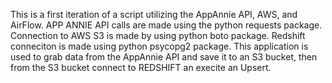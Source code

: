 This is a first iteration of a script utilizing the AppAnnie API, AWS, and AirFlow.  APP ANNIE API calls are made using the python requests package.  Connection to AWS S3 is made by using python boto package.  Redshift conneciton is made using python psycopg2 package.  This application is used to grab data from the AppAnnie API and save it to an S3 bucket, then from the S3 bucket connect to REDSHIFT an execite an Upsert.